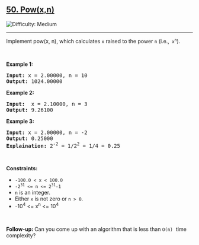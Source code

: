 
<h2><a href="https://leetcode.com/problems/powx-n">50. Pow(x,n)</a></h2> <img src='https://img.shields.io/badge/Difficulty-Medium-Yellow' alt='Difficulty: Medium' /><hr>


<p>Implement pow(x, n), which calculates <code>x</code> raised to the power <code>n</code> (i.e.,<code> x<sup>n</sup></code>).</p>


<p>&nbsp;</p>
<p><strong class="example">Example 1:</strong></p>

<pre>
<strong>Input:</strong> x = 2.00000, n = 10
<strong>Output:</strong> 1024.00000
</pre>

<p><strong class="example">Example 2:</strong></p>

<pre>
<strong>Input:</strong>  x = 2.10000, n = 3
<strong>Output:</strong> 9.26100
</pre>

<p><strong class="example">Example 3:</strong></p>

<pre>
<strong>Input:</strong> x = 2.00000, n = -2
<strong>Output:</strong> 0.25000
<strong>Explaination:</strong> 2<sup>-2</sup> = 1/2<sup>2</sup> = 1/4 = 0.25
</pre>

<p>&nbsp;</p>
<p><strong>Constraints:</strong></p>

<ul>
	<li><code>-100.0 < x < 100.0</code></li>
  <li><code>-2<sup>31</sup> <= n <= 2<sup>31</sup>-1</code></li>
  <li><code>n</code> is an integer.</li>
  <li>Either <code>x</code> is not zero or <code>n > 0</code>.</li>
  <li>-10<sup>4</sup> <= x<sup>n</sup> <= 10<sup>4</sup></li>
</ul>

<p>&nbsp;</p>
<strong>Follow-up:&nbsp;</strong>Can you come up with an algorithm that is less than <code>O(n)</code><font face="monospace">&nbsp;</font>time complexity?
